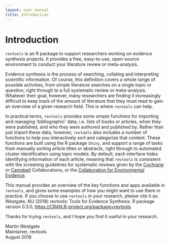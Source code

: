 ```yaml
---
layout: user_manual
title: Introduction
---
```

<head>
  <!-- Global site tag (gtag.js) - Google Analytics -->
  <script async src="https://www.googletagmanager.com/gtag/js?id=UA-121833450-2"></script>
  <script>
    window.dataLayer = window.dataLayer || [];
    function gtag(){dataLayer.push(arguments);}
    gtag('js', new Date());

    gtag('config', 'UA-121833450-2');
  </script>
</head>

# Introduction

<code>revtools</code> is an R package to support researchers working on evidence synthesis projects. It provides a free, easy-to-use, open-source environment to conduct your literature review or meta-analysis.

Evidence synthesis is the process of searching, collating and interpreting scientific information. Of course, this definition covers a whole range of possible  activities, from simple literature searches on a single topic or question, right through to a full systematic review or meta-analysis. Whatever their goal, however, many researchers are finding it increasingly difficult to keep track of the amount of literature that they must read to gain an overview of a given research field. This is where <code>revtools</code> can help.

In practical terms, <code>revtools</code> provides some simple functions for importing and managing 'bibliographic' data; i.e. lists of books or articles, when they were published, and who they were authored and published by. Rather than just import these data, however, <code>revtools</code> also includes a number of functions to help you interactively sort and categorize that content. These functions are built using the R package <code>Shiny</code>, and support a range of tasks from manually sorting article titles or abstracts, right through to automated cluster identification using topic models. By default, each interface hides identifying information of each article, meaning that <code>revtools</code> is consistent with the screening guidelines for systematic reviews given by the <a href="https://www.cochrane.org">Cochrane</a> or <a href="https://campbellcollaboration.org">Campbell</a> Collaborations, or the <a href="http://www.environmentalevidence.org">Collaboration for Environmental Evidence</a>.

This manual provides an overview of the key functions and apps available in <code>revtools</code>, and gives some examples of how you might want to use them in practice. If you choose to use <code>revtools</code> in your research, please cite it as:<br>
Westgate, MJ (2018) revtools: Tools for Evidence Synthesis. R package version 0.3.0, https://CRAN.R-project.org/package=revtools

Thanks for trying <code>revtools</code>, and I hope you find it useful in your research.

Martin Westgate<br>
Maintainer, revtools<br>
August 2018
